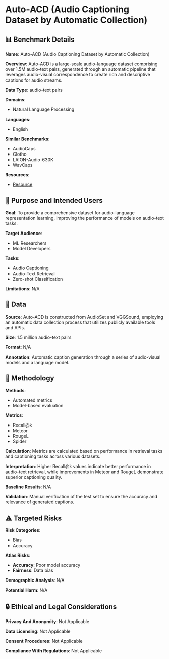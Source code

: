 # Auto-ACD (Audio Captioning Dataset by Automatic Collection)

## 📊 Benchmark Details

**Name**: Auto-ACD (Audio Captioning Dataset by Automatic Collection)

**Overview**: Auto-ACD is a large-scale audio-language dataset comprising over 1.5M audio-text pairs, generated through an automatic pipeline that leverages audio-visual correspondence to create rich and descriptive captions for audio streams.

**Data Type**: audio-text pairs

**Domains**:
- Natural Language Processing

**Languages**:
- English

**Similar Benchmarks**:
- AudioCaps
- Clotho
- LAION-Audio-630K
- WavCaps

**Resources**:
- [Resource](https://doi.org/10.1145/3664647.3681472)

## 🎯 Purpose and Intended Users

**Goal**: To provide a comprehensive dataset for audio-language representation learning, improving the performance of models on audio-text tasks.

**Target Audience**:
- ML Researchers
- Model Developers

**Tasks**:
- Audio Captioning
- Audio-Text Retrieval
- Zero-shot Classification

**Limitations**: N/A

## 💾 Data

**Source**: Auto-ACD is constructed from AudioSet and VGGSound, employing an automatic data collection process that utilizes publicly available tools and APIs.

**Size**: 1.5 million audio-text pairs

**Format**: N/A

**Annotation**: Automatic caption generation through a series of audio-visual models and a language model.

## 🔬 Methodology

**Methods**:
- Automated metrics
- Model-based evaluation

**Metrics**:
- Recall@k
- Meteor
- RougeL
- Spider

**Calculation**: Metrics are calculated based on performance in retrieval tasks and captioning tasks across various datasets.

**Interpretation**: Higher Recall@k values indicate better performance in audio-text retrieval, while improvements in Meteor and RougeL demonstrate superior captioning quality.

**Baseline Results**: N/A

**Validation**: Manual verification of the test set to ensure the accuracy and relevance of generated captions.

## ⚠️ Targeted Risks

**Risk Categories**:
- Bias
- Accuracy

**Atlas Risks**:
- **Accuracy**: Poor model accuracy
- **Fairness**: Data bias

**Demographic Analysis**: N/A

**Potential Harm**: N/A

## 🔒 Ethical and Legal Considerations

**Privacy And Anonymity**: Not Applicable

**Data Licensing**: Not Applicable

**Consent Procedures**: Not Applicable

**Compliance With Regulations**: Not Applicable
